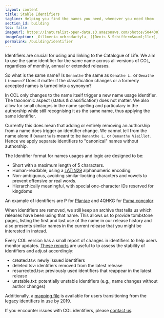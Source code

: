 ```yaml
---
layout: content
title: Stable Identifiers
tagline: Helping you find the names you need, whenever you need them
section_id: building
toc: false
imageUrl: https://inaturalist-open-data.s3.amazonaws.com/photos/504430781/large.jpeg  
imageCaption: _Gillmeria ochrodactyla_ ([Denis & Schifferm&uuml;ller], 1775) - [Photo CC By Donald Hobern](https://www.flickr.com/photos/dhobern/14304880198)
permalink: /building/identifier
---
```


Identifiers are crucial for using and linking to the Catalogue of Life. 
We aim to use the same identifier for the same name across all versions of COL, regardless of monthly, annual or extended releases. 

So what is the same name? Is `Oenanthe` the same as `Oenathe L.` or `Oenathe Linnaeus`? Does it matter if the classification changes or a formerly accepted names is turned into a synonym?

In COL only changes to the name itself trigger a new name usage identifier. The taxonomic aspect (status & classification) does not matter.
We also allow for small changes in the name spelling and particulary in the authorship while still recognising it as the same name, thus applying the same identifier.

Currently this does mean that adding or entirely removing an authorship from a name does trigger an identifier change. 
We cannot tell from the name alone if `Oenanthe` is meant to be `Oenanthe L.` or `Oenanthe Vieillot`.
Hence we apply separate identifiers to "canonical" names without authorship. 

The Identifier format for names usages and logic are designed to be:

- Short with a maximum length of 5 characters.
- Human-readable, using a [LATIN29](https://github.com/CatalogueOfLife/backend/issues/491) alphanumeric encoding
- Non-ambiguous, avoiding similar-looking characters and vowels to prevent offensive or real words.
- Hierarchically meaningful, with special one-character IDs reserved for kingdoms

An example of identifiers are P for [Plantae](/data/taxon/P) and 4QHKG for [Puma concolor](/data/taxon/4QHKG)

When identifiers are removed, we still keep an archive that tells us which releases have been using that name.
This allows us to provide tombstone pages, 
listing the first and last use of the name in our release history and also presents similar names in the current release that you might be interested in instead.

Every COL version has a small report of changes in identifiers to help users monitor updates. 
[These reports](https://download.checklistbank.org/releases/3/) are useful to to assess the stability of identifiers and adjust accordingly:

 - created.tsv: newly issued identifiers
 - deleted.tsv: identifiers removed from the latest release
 - resurrected.tsv: previously used identifiers that reappear in the latest release
 - unstable.txt: potentially unstable identifiers (e.g., name changes without author changes)

Additionally, a [mapping file](https://download.checklistbank.org/col/legacy_id_map.zip) is available for users transitioning from the legacy identifiers in use by 2019.
 
If you encounter issues with COL identifiers, please [contact us](/howto/contact).


